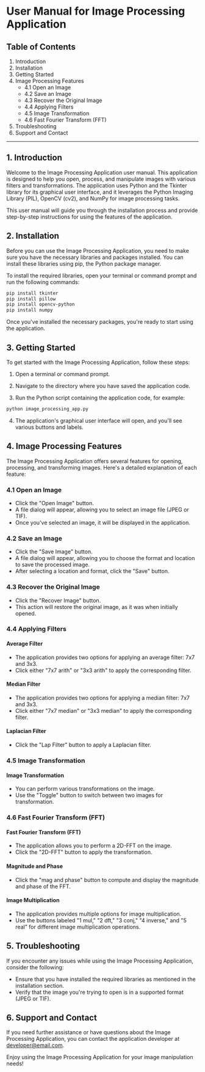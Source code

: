 # User Manual for Image Processing Application

## Table of Contents
1. Introduction
2. Installation
3. Getting Started
4. Image Processing Features
   - 4.1 Open an Image
   - 4.2 Save an Image
   - 4.3 Recover the Original Image
   - 4.4 Applying Filters
   - 4.5 Image Transformation
   - 4.6 Fast Fourier Transform (FFT)
5. Troubleshooting
6. Support and Contact

---

## 1. Introduction

Welcome to the Image Processing Application user manual. This application is designed to help you open, process, and manipulate images with various filters and transformations. The application uses Python and the Tkinter library for its graphical user interface, and it leverages the Python Imaging Library (PIL), OpenCV (cv2), and NumPy for image processing tasks.

This user manual will guide you through the installation process and provide step-by-step instructions for using the features of the application.

## 2. Installation

Before you can use the Image Processing Application, you need to make sure you have the necessary libraries and packages installed. You can install these libraries using pip, the Python package manager.

To install the required libraries, open your terminal or command prompt and run the following commands:

```bash
pip install tkinter
pip install pillow
pip install opencv-python
pip install numpy
```

Once you've installed the necessary packages, you're ready to start using the application.

## 3. Getting Started

To get started with the Image Processing Application, follow these steps:

1. Open a terminal or command prompt.

2. Navigate to the directory where you have saved the application code.

3. Run the Python script containing the application code, for example:

```bash
python image_processing_app.py
```

4. The application's graphical user interface will open, and you'll see various buttons and labels.

## 4. Image Processing Features

The Image Processing Application offers several features for opening, processing, and transforming images. Here's a detailed explanation of each feature:

### 4.1 Open an Image

- Click the "Open Image" button.
- A file dialog will appear, allowing you to select an image file (JPEG or TIF).
- Once you've selected an image, it will be displayed in the application.

### 4.2 Save an Image

- Click the "Save Image" button.
- A file dialog will appear, allowing you to choose the format and location to save the processed image.
- After selecting a location and format, click the "Save" button.

### 4.3 Recover the Original Image

- Click the "Recover Image" button.
- This action will restore the original image, as it was when initially opened.

### 4.4 Applying Filters

#### Average Filter
- The application provides two options for applying an average filter: 7x7 and 3x3.
- Click either "7x7 arith" or "3x3 arith" to apply the corresponding filter.

#### Median Filter
- The application provides two options for applying a median filter: 7x7 and 3x3.
- Click either "7x7 median" or "3x3 median" to apply the corresponding filter.

#### Laplacian Filter
- Click the "Lap Filter" button to apply a Laplacian filter.

### 4.5 Image Transformation

#### Image Transformation
- You can perform various transformations on the image.
- Use the "Toggle" button to switch between two images for transformation.

### 4.6 Fast Fourier Transform (FFT)

#### Fast Fourier Transform (FFT)
- The application allows you to perform a 2D-FFT on the image.
- Click the "2D-FFT" button to apply the transformation.

#### Magnitude and Phase
- Click the "mag and phase" button to compute and display the magnitude and phase of the FFT.

#### Image Multiplication
- The application provides multiple options for image multiplication.
- Use the buttons labeled "1 mul," "2 dft," "3 conj," "4 inverse," and "5 real" for different image multiplication operations.

## 5. Troubleshooting

If you encounter any issues while using the Image Processing Application, consider the following:

- Ensure that you have installed the required libraries as mentioned in the installation section.
- Verify that the image you're trying to open is in a supported format (JPEG or TIF).

## 6. Support and Contact

If you need further assistance or have questions about the Image Processing Application, you can contact the application developer at [developer@email.com](mailto:developer@email.com).

Enjoy using the Image Processing Application for your image manipulation needs!